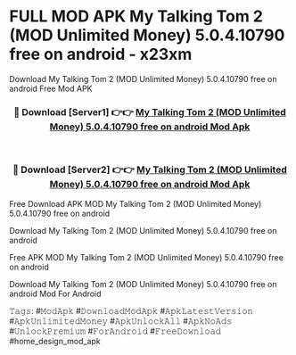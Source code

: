 # FULL MOD APK My Talking Tom 2 (MOD Unlimited Money) 5.0.4.10790 free on android - x23xm
Download My Talking Tom 2 (MOD Unlimited Money) 5.0.4.10790 free on android Free Mod APK

<div align="center">
<h3>🔴 Download [Server1] 👉👉 <a href="https://apk-comot.site?title=My_Talking_Tom_2_(MOD_Unlimited_Money)_5.0.4.10790_free_on_android">My Talking Tom 2 (MOD Unlimited Money) 5.0.4.10790 free on android Mod Apk</a></h3><br>

<h3>🔴 Download [Server2] 👉👉 <a href="https://apk-comot.site?title=My_Talking_Tom_2_(MOD_Unlimited_Money)_5.0.4.10790_free_on_android">My Talking Tom 2 (MOD Unlimited Money) 5.0.4.10790 free on android Mod Apk</a></h3>
</div>


Free Download APK MOD My Talking Tom 2 (MOD Unlimited Money) 5.0.4.10790 free on android

Download My Talking Tom 2 (MOD Unlimited Money) 5.0.4.10790 free on android 

Free APK MOD My Talking Tom 2 (MOD Unlimited Money) 5.0.4.10790 free on android 

Download My Talking Tom 2 (MOD Unlimited Money) 5.0.4.10790 free on android Mod For Android

𝚃𝚊𝚐𝚜: #𝙼𝚘𝚍𝙰𝚙𝚔 #𝙳𝚘𝚠𝚗𝚕𝚘𝚊𝚍𝙼𝚘𝚍𝙰𝚙𝚔 #𝙰𝚙𝚔𝙻𝚊𝚝𝚎𝚜𝚝𝚅𝚎𝚛𝚜𝚒𝚘𝚗 #𝙰𝚙𝚔𝚄𝚗𝚕𝚒𝚖𝚒𝚝𝚎𝚍𝙼𝚘𝚗𝚎𝚢 #𝙰𝚙𝚔𝚄𝚗𝚕𝚘𝚌𝚔𝙰𝚕𝚕 #𝙰𝚙𝚔𝙽𝚘𝙰𝚍𝚜 #𝚄𝚗𝚕𝚘𝚌𝚔𝙿𝚛𝚎𝚖𝚒𝚞𝚖 #𝙵𝚘𝚛𝙰𝚗𝚍𝚛𝚘𝚒𝚍 #𝙵𝚛𝚎𝚎𝙳𝚘𝚠𝚗𝚕𝚘𝚊𝚍 #home_design_mod_apk
